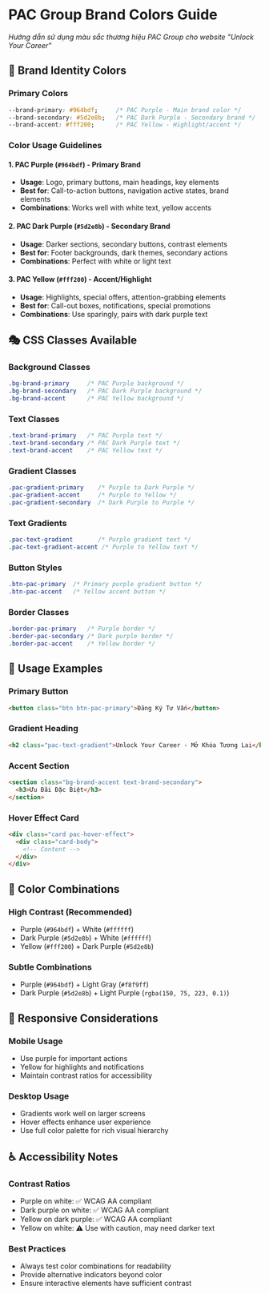 # PAC Group Brand Colors Guide

*Hướng dẫn sử dụng màu sắc thương hiệu PAC Group cho website "Unlock Your Career"*

## 🎨 Brand Identity Colors

### Primary Colors
```css
--brand-primary: #964bdf;     /* PAC Purple - Main brand color */
--brand-secondary: #5d2e8b;   /* PAC Dark Purple - Secondary brand */
--brand-accent: #fff200;      /* PAC Yellow - Highlight/accent */
```

### Color Usage Guidelines

#### 1. PAC Purple (`#964bdf`) - Primary Brand
- **Usage**: Logo, primary buttons, main headings, key elements
- **Best for**: Call-to-action buttons, navigation active states, brand elements
- **Combinations**: Works well with white text, yellow accents

#### 2. PAC Dark Purple (`#5d2e8b`) - Secondary Brand  
- **Usage**: Darker sections, secondary buttons, contrast elements
- **Best for**: Footer backgrounds, dark themes, secondary actions
- **Combinations**: Perfect with white or light text

#### 3. PAC Yellow (`#fff200`) - Accent/Highlight
- **Usage**: Highlights, special offers, attention-grabbing elements
- **Best for**: Call-out boxes, notifications, special promotions
- **Combinations**: Use sparingly, pairs with dark purple text

## 🎭 CSS Classes Available

### Background Classes
```css
.bg-brand-primary     /* PAC Purple background */
.bg-brand-secondary   /* PAC Dark Purple background */
.bg-brand-accent      /* PAC Yellow background */
```

### Text Classes  
```css
.text-brand-primary   /* PAC Purple text */
.text-brand-secondary /* PAC Dark Purple text */
.text-brand-accent    /* PAC Yellow text */
```

### Gradient Classes
```css
.pac-gradient-primary    /* Purple to Dark Purple */
.pac-gradient-accent     /* Purple to Yellow */
.pac-gradient-secondary  /* Dark Purple to Purple */
```

### Text Gradients
```css
.pac-text-gradient       /* Purple gradient text */
.pac-text-gradient-accent /* Purple to Yellow text */
```

### Button Styles
```css
.btn-pac-primary  /* Primary purple gradient button */
.btn-pac-accent   /* Yellow accent button */
```

### Border Classes
```css
.border-pac-primary   /* Purple border */
.border-pac-secondary /* Dark purple border */ 
.border-pac-accent    /* Yellow border */
```

## 🎯 Usage Examples

### Primary Button
```html
<button class="btn btn-pac-primary">Đăng Ký Tư Vấn</button>
```

### Gradient Heading
```html
<h2 class="pac-text-gradient">Unlock Your Career - Mở Khóa Tương Lai</h2>
```

### Accent Section
```html
<section class="bg-brand-accent text-brand-secondary">
  <h3>Ưu Đãi Đặc Biệt</h3>
</section>
```

### Hover Effect Card
```html
<div class="card pac-hover-effect">
  <div class="card-body">
    <!-- Content -->
  </div>
</div>
```

## 🎨 Color Combinations

### High Contrast (Recommended)
- Purple (`#964bdf`) + White (`#ffffff`)
- Dark Purple (`#5d2e8b`) + White (`#ffffff`) 
- Yellow (`#fff200`) + Dark Purple (`#5d2e8b`)

### Subtle Combinations
- Purple (`#964bdf`) + Light Gray (`#f8f9ff`)
- Dark Purple (`#5d2e8b`) + Light Purple (`rgba(150, 75, 223, 0.1)`)

## 📱 Responsive Considerations

### Mobile Usage
- Use purple for important actions
- Yellow for highlights and notifications
- Maintain contrast ratios for accessibility

### Desktop Usage  
- Gradients work well on larger screens
- Hover effects enhance user experience
- Use full color palette for rich visual hierarchy

## ♿ Accessibility Notes

### Contrast Ratios
- Purple on white: ✅ WCAG AA compliant
- Dark purple on white: ✅ WCAG AA compliant  
- Yellow on dark purple: ✅ WCAG AA compliant
- Yellow on white: ⚠️ Use with caution, may need darker text

### Best Practices
- Always test color combinations for readability
- Provide alternative indicators beyond color
- Ensure interactive elements have sufficient contrast

